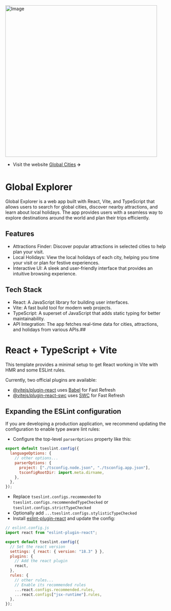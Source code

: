 <img width="472" alt="Image" src="https://github.com/user-attachments/assets/0bcd0a19-d3bb-48ae-a0a1-90010559f0ea" />

- Visit the website [Global Cities](https://react-vite-pjt.vercel.app/) ✈️

# Global Explorer

Global Explorer is a web app built with React, Vite, and TypeScript that allows users to search for global cities, discover nearby attractions, and learn about local holidays. The app provides users with a seamless way to explore destinations around the world and plan their trips efficiently.

## Features
- Attractions Finder: Discover popular attractions in selected cities to help plan your visit.
- Local Holidays: View the local holidays of each city, helping you time your visit or plan for festive experiences.
- Interactive UI: A sleek and user-friendly interface that provides an intuitive browsing experience.
  
## Tech Stack
- React: A JavaScript library for building user interfaces.
- Vite: A fast build tool for modern web projects.
- TypeScript: A superset of JavaScript that adds static typing for better maintainability.
- API Integration: The app fetches real-time data for cities, attractions, and holidays from various APIs.##
# React + TypeScript + Vite

This template provides a minimal setup to get React working in Vite with HMR and some ESLint rules.

Currently, two official plugins are available:

- [@vitejs/plugin-react](https://github.com/vitejs/vite-plugin-react/blob/main/packages/plugin-react/README.md) uses [Babel](https://babeljs.io/) for Fast Refresh
- [@vitejs/plugin-react-swc](https://github.com/vitejs/vite-plugin-react-swc) uses [SWC](https://swc.rs/) for Fast Refresh

## Expanding the ESLint configuration

If you are developing a production application, we recommend updating the configuration to enable type aware lint rules:

- Configure the top-level `parserOptions` property like this:

```js
export default tseslint.config({
  languageOptions: {
    // other options...
    parserOptions: {
      project: ["./tsconfig.node.json", "./tsconfig.app.json"],
      tsconfigRootDir: import.meta.dirname,
    },
  },
});
```

- Replace `tseslint.configs.recommended` to `tseslint.configs.recommendedTypeChecked` or `tseslint.configs.strictTypeChecked`
- Optionally add `...tseslint.configs.stylisticTypeChecked`
- Install [eslint-plugin-react](https://github.com/jsx-eslint/eslint-plugin-react) and update the config:

```js
// eslint.config.js
import react from "eslint-plugin-react";

export default tseslint.config({
  // Set the react version
  settings: { react: { version: "18.3" } },
  plugins: {
    // Add the react plugin
    react,
  },
  rules: {
    // other rules...
    // Enable its recommended rules
    ...react.configs.recommended.rules,
    ...react.configs["jsx-runtime"].rules,
  },
});
```
